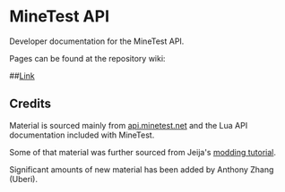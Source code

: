 MineTest API
============

Developer documentation for the MineTest API.

Pages can be found at the repository wiki:

##[Link](wiki)

Credits
-------

Material is sourced mainly from [api.minetest.net](http://api.minetest.net) and the Lua API documentation included with MineTest.

Some of that material was further sourced from Jeija's [modding tutorial](http://multa.bugs3.com/minetest/tutorial/englishEN.html).

Significant amounts of new material has been added by Anthony Zhang (Uberi).